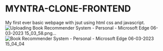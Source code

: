 ﻿# MYNTRA-CLONE-FRONTEND
 
 My first ever basic webpage with jsut using html css and javascript.
![Uploading Book Recommender System - Personal - Microsoft​ Edge 06-03-2023 15_03_58.png…]()
![Book Recommender System - Personal - Microsoft​ Edge 06-03-2023 15_04_04](https://user-images.githubusercontent.com/108003314/223071901-9671440e-e0e8-4db3-82ef-5124ce426888.png)
